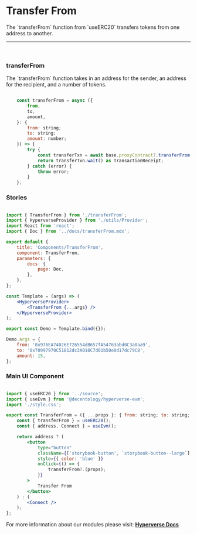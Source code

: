 # Transfer From

<p> The `transferFrom` function from `useERC20` transfers tokens from one address to another. </p>

---

<br>

### transferFrom

<p> The `transferFrom` function takes in an address for the sender, an address for the recipient, and a number of tokens. </p>

```jsx

	const transferFrom = async ({
		from,
		to,
		amount,
	}: {
		from: string;
		to: string;
		amount: number;
	}) => {
		try {
			const transferTxn = await base.proxyContract?.transferFrom(from, to, amount);
			return transferTxn.wait() as TransactionReceipt;
		} catch (error) {
			throw error;
		}
	};

```

### Stories

```jsx

import { TransferFrom } from './transferFrom';
import { HyperverseProvider } from './utils/Provider';
import React from 'react';
import { Doc } from '../docs/transferFrom.mdx';

export default {
	title: 'Components/TransferFrom',
	component: TransferFrom,
	parameters: {
		docs: {
			page: Doc,
		},
	},
};

const Template = (args) => (
	<HyperverseProvider>
		<TransferFrom {...args} />
	</HyperverseProvider>
);

export const Demo = Template.bind({});

Demo.args = {
	from: '0x976EA74026E726554dB657fA54763abd0C3a0aa9',
	to: '0x70997970C51812dc3A010C7d01b50e0d17dc79C8',
	amount: 15,
};

```

### Main UI Component

```jsx

import { useERC20 } from '../source';
import { useEvm } from '@decentology/hyperverse-evm';
import './style.css';

export const TransferFrom = ({ ...props }: { from: string; to: string; amount: number }) => {
	const { transferFrom } = useERC20();
	const { address, Connect } = useEvm();

	return address ? (
		<button
			type="button"
			className={['storybook-button', `storybook-button--large`].join(' ')}
			style={{ color: 'blue' }}
			onClick={() => {
				transferFrom?.(props);
			}}
		>
			Transfer From
		</button>
	) : (
		<Connect />
	);
};

```

For more information about our modules please visit: [**Hyperverse Docs**](docs.hyperverse.dev)
